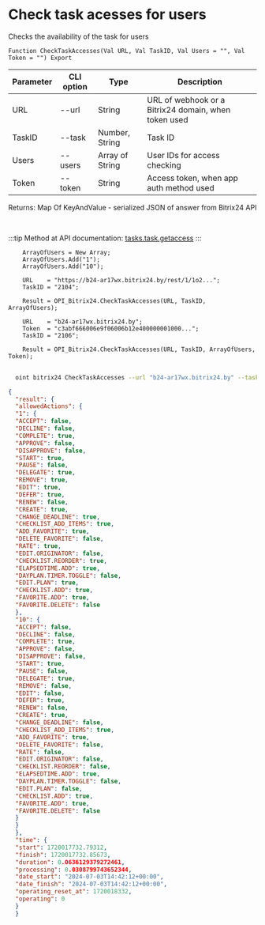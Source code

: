 ﻿---
sidebar_position: 20
---

# Check task acesses for users
 Checks the availability of the task for users



`Function CheckTaskAccesses(Val URL, Val TaskID, Val Users = "", Val Token = "") Export`

  | Parameter | CLI option | Type | Description |
  |-|-|-|-|
  | URL | --url | String | URL of webhook or a Bitrix24 domain, when token used |
  | TaskID | --task | Number, String | Task ID |
  | Users | --users | Array of String | User IDs for access checking |
  | Token | --token | String | Access token, when app auth method used |

  
  Returns:  Map Of KeyAndValue - serialized JSON of answer from Bitrix24 API

<br/>

:::tip
Method at API documentation: [tasks.task.getaccess](https://dev.1c-bitrix.ru/rest_help/tasks/task/tasks/tasks_task_getaccess.php)
:::
<br/>


```bsl title="Code example"
    ArrayOfUsers = New Array;
    ArrayOfUsers.Add("1");
    ArrayOfUsers.Add("10");

    URL    = "https://b24-ar17wx.bitrix24.by/rest/1/1o2...";
    TaskID = "2104";

    Result = OPI_Bitrix24.CheckTaskAccesses(URL, TaskID, ArrayOfUsers);

    URL    = "b24-ar17wx.bitrix24.by";
    Token  = "c3abf666006e9f06006b12e400000001000...";
    TaskID = "2106";

    Result = OPI_Bitrix24.CheckTaskAccesses(URL, TaskID, ArrayOfUsers, Token);
```



```sh title="CLI command example"
    
  oint bitrix24 CheckTaskAccesses --url "b24-ar17wx.bitrix24.by" --task "1080" --users %users% --token "fe3fa966006e9f06006b12e400000001000..."

```

```json title="Result"
{
  "result": {
  "allowedActions": {
  "1": {
  "ACCEPT": false,
  "DECLINE": false,
  "COMPLETE": true,
  "APPROVE": false,
  "DISAPPROVE": false,
  "START": true,
  "PAUSE": false,
  "DELEGATE": true,
  "REMOVE": true,
  "EDIT": true,
  "DEFER": true,
  "RENEW": false,
  "CREATE": true,
  "CHANGE_DEADLINE": true,
  "CHECKLIST_ADD_ITEMS": true,
  "ADD_FAVORITE": true,
  "DELETE_FAVORITE": false,
  "RATE": true,
  "EDIT.ORIGINATOR": false,
  "CHECKLIST.REORDER": true,
  "ELAPSEDTIME.ADD": true,
  "DAYPLAN.TIMER.TOGGLE": false,
  "EDIT.PLAN": true,
  "CHECKLIST.ADD": true,
  "FAVORITE.ADD": true,
  "FAVORITE.DELETE": false
  },
  "10": {
  "ACCEPT": false,
  "DECLINE": false,
  "COMPLETE": true,
  "APPROVE": false,
  "DISAPPROVE": false,
  "START": true,
  "PAUSE": false,
  "DELEGATE": true,
  "REMOVE": false,
  "EDIT": false,
  "DEFER": true,
  "RENEW": false,
  "CREATE": true,
  "CHANGE_DEADLINE": false,
  "CHECKLIST_ADD_ITEMS": true,
  "ADD_FAVORITE": true,
  "DELETE_FAVORITE": false,
  "RATE": false,
  "EDIT.ORIGINATOR": false,
  "CHECKLIST.REORDER": false,
  "ELAPSEDTIME.ADD": true,
  "DAYPLAN.TIMER.TOGGLE": false,
  "EDIT.PLAN": false,
  "CHECKLIST.ADD": true,
  "FAVORITE.ADD": true,
  "FAVORITE.DELETE": false
  }
  }
  },
  "time": {
  "start": 1720017732.79312,
  "finish": 1720017732.85673,
  "duration": 0.0636129379272461,
  "processing": 0.0308799743652344,
  "date_start": "2024-07-03T14:42:12+00:00",
  "date_finish": "2024-07-03T14:42:12+00:00",
  "operating_reset_at": 1720018332,
  "operating": 0
  }
  }
```
